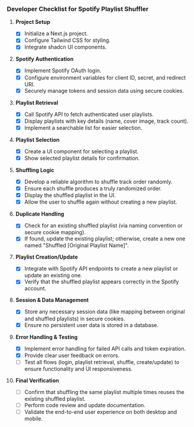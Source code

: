 ### Developer Checklist for Spotify Playlist Shuffler

1. **Project Setup**

    - [x] Initialize a Next.js project.
    - [x] Configure Tailwind CSS for styling.
    - [x] Integrate shadcn UI components.

2. **Spotify Authentication**

    - [x] Implement Spotify OAuth login.
    - [x] Configure environment variables for client ID, secret, and redirect URI.
    - [x] Securely manage tokens and session data using secure cookies.

3. **Playlist Retrieval**

    - [x] Call Spotify API to fetch authenticated user playlists.
    - [x] Display playlists with key details (name, cover image, track count).
    - [x] Implement a searchable list for easier selection.

4. **Playlist Selection**

    - [x] Create a UI component for selecting a playlist.
    - [x] Show selected playlist details for confirmation.

5. **Shuffling Logic**

    - [x] Develop a reliable algorithm to shuffle track order randomly.
    - [x] Ensure each shuffle produces a truly randomized order.
    - [x] Display the shuffled playlist in the UI.
    - [x] Allow the user to shuffle again without creating a new playlist.

6. **Duplicate Handling**

    - [x] Check for an existing shuffled playlist (via naming convention or secure cookie mapping).
    - [x] If found, update the existing playlist; otherwise, create a new one named "Shuffled [Original Playlist Name]".

7. **Playlist Creation/Update**

    - [x] Integrate with Spotify API endpoints to create a new playlist or update an existing one.
    - [x] Verify that the shuffled playlist appears correctly in the Spotify account.

8. **Session & Data Management**

    - [x] Store any necessary session data (like mapping between original and shuffled playlists) in secure cookies.
    - [x] Ensure no persistent user data is stored in a database.

9. **Error Handling & Testing**

    - [x] Implement error handling for failed API calls and token expiration.
    - [x] Provide clear user feedback on errors.
    - [ ] Test all flows (login, playlist retrieval, shuffle, create/update) to ensure functionality and UI responsiveness.

10. **Final Verification**
    - [ ] Confirm that shuffling the same playlist multiple times reuses the existing shuffled playlist.
    - [ ] Perform code review and update documentation.
    - [ ] Validate the end-to-end user experience on both desktop and mobile.
